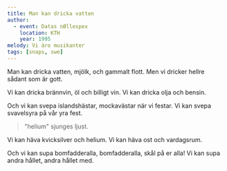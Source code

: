 ```yaml
---
title: Man kan dricka vatten
author:
  - event: Datas nØllespex
    location: KTH
    year: 1995
melody: Vi äro musikanter
tags: [snaps, swe]
---
```


Man kan dricka vatten, mjölk,
och gammalt flott.
Men vi dricker hellre
sådant som är gott.

Vi kan dricka brännvin, öl och billigt vin.
Vi kan dricka olja och bensin.

Och vi kan svepa islandshästar,
mockavästar när vi festar.
Vi kan svepa svavelsyra på vår yra fest.

> "helium" sjunges ljust.

Vi kan häva kvicksilver och helium.
Vi kan häva ost och vardagsrum.

Och vi kan supa bomfadderalla,
bomfadderalla, skål på er alla!
Vi kan supa andra hållet, andra hållet med.
